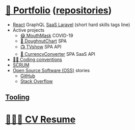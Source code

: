 # [📁 Portfolio](https://github.com/noud/portfolio#portfolio-repositories-index) ([repositories](https://github.com/noud?tab=repositories))

- [React](https://github.com/noud/frontend) GraphQL [SaaS Laravel](https://github.com/noud/saas) (short hard skills tags line)
- Active projects
    - [😷 MouthMask](https://github.com/noud/mouth-mask) COVID-19
    - [🍩 DoughnutChart](https://github.com/noud/cra-chartjs) SPA
    - [📺 TVshow](https://github.com/noud/cra-tv-show) SPA API
    - [💱 CurrencyConverter](https://github.com/noud/CurrencyConverter-SaaS) SPA SaaS API
- [👨‍💻 Coding conventions](https://github.com/noud/github-community-templates/blob/master/README-Coding-conventions.md)
- [SCRUM](https://github.com/noud?tab=projects)
- [Open Source Software (OSS)](https://opensource.org/) stories
    - [GitHub](https://github.com/noud?tab=overview&from=2012-06-01&to=2012-06-30)
    - [Stack Overflow](https://stackoverflow.com/story/noud)

## [Tooling](https://github.com/noud/portfolio/blob/master/README_Tooling.md)

# [🧑🏻‍💻 CV Resume](https://github.com/noud/resume#cv-resume)